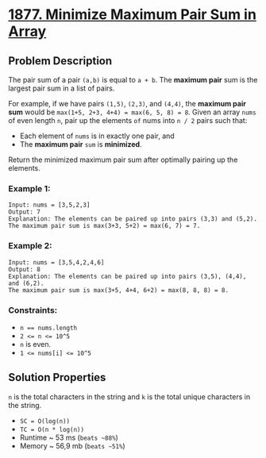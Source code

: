 # [1877. Minimize Maximum Pair Sum in Array](https://leetcode.com/problems/minimize-maximum-pair-sum-in-array/description)

## Problem Description

The pair sum of a pair `(a,b)` is equal to `a + b`. The **maximum pair** sum is the largest pair sum in a list of pairs.

For example, if we have pairs `(1,5)`, `(2,3)`, and `(4,4)`, the **maximum pair sum** would be `max(1+5, 2+3, 4+4) = max(6, 5, 8) = 8`.
Given an array `nums` of even length `n`, pair up the elements `of` nums into `n / 2` pairs such that:

* Each element of `nums` is in exactly one pair, and
* The **maximum pair** `sum` is **minimized**.

Return the minimized maximum pair sum after optimally pairing up the elements.



### Example 1:
```
Input: nums = [3,5,2,3]
Output: 7
Explanation: The elements can be paired up into pairs (3,3) and (5,2).
The maximum pair sum is max(3+3, 5+2) = max(6, 7) = 7.
```
### Example 2:
```
Input: nums = [3,5,4,2,4,6]
Output: 8
Explanation: The elements can be paired up into pairs (3,5), (4,4), and (6,2).
The maximum pair sum is max(3+5, 4+4, 6+2) = max(8, 8, 8) = 8.
```

### Constraints:

* `n == nums.length`
* `2 <= n <= 10^5`
* `n` is even.
* `1 <= nums[i] <= 10^5`

## Solution Properties

`n` is the total characters in the string and `k` is the total unique characters in the string.
* `SC = O(log(n))`
* `TC = O(n * log(n))`
* Runtime ~ 53 ms (`beats ~88%`)
* Memory ~ 56,9 mb (`beats ~51%`)